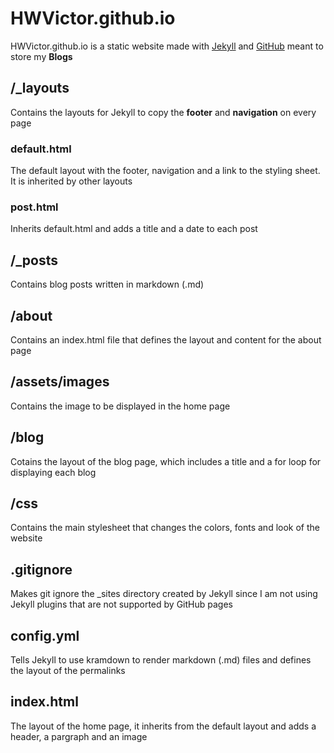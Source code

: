 # HWVictor.github.io

HWVictor.github.io is a static website made with [Jekyll](https://jekyllrb.com/) and [GitHub](https://github.com/) meant to store my **Blogs**

## /\_layouts

Contains the layouts for Jekyll to copy the **footer** and **navigation** on every page

### default.html

The default layout with the footer, navigation and a link to the styling sheet. It is inherited by other layouts

### post.html

Inherits default.html and adds a title and a date to each post

## /\_posts

Contains blog posts written in markdown (.md)

## /about

Contains an index.html file that defines the layout and content for the about page

## /assets/images

Contains the image to be displayed in the home page

## /blog

Cotains the layout of the blog page, which includes a title and a for loop for displaying each blog

## /css

Contains the main stylesheet that changes the colors, fonts and look of the website

## .gitignore

Makes git ignore the \_sites directory created by Jekyll since I am not using Jekyll plugins that are not supported by GitHub pages

## config.yml

Tells Jekyll to use kramdown to render markdown (.md) files and defines the layout of the permalinks

## index.html

The layout of the home page, it inherits from the default layout and adds a header, a pargraph and an image
